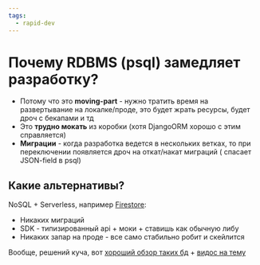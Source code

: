 ```yaml
---
tags:
  - rapid-dev
---
```


# Почему RDBMS (psql) замедляет разработку?

- Потому что это **moving-part** - нужно тратить время на развертывание на локалке/проде, это будет жрать ресурсы, будет
  дроч с
  бекапами и тд
- Это **трудно мокать** из коробки (хотя DjangoORM хорошо с этим справляется)
- **Миграции** - когда разработка ведется в нескольких ветках, то при переключении появляется дроч на откат/накат
  миграций (
  спасает JSON-field в psql)

## Какие альтернативы?

NoSQL + Serverless, например [Firestore](https://firebase.google.com/products/firestore):

- Никаких миграций
- SDK - типизированный api + моки + ставишь как обычную либу
- Никаких запар на проде - все само стабильно робит и скейлится

Вообще, решений куча, вот [хороший обзор таких бд](https://leerob.io/blog/backend) + [видос на тему](https://www.youtube.com/watch?v=jb2AvF8XzII)